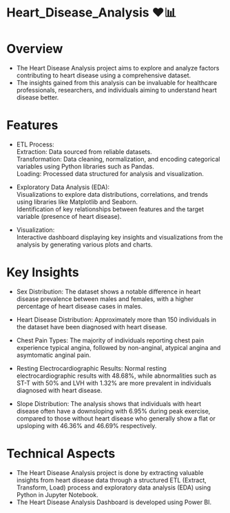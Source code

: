 # Heart_Disease_Analysis ❤📊
# Overview
* The Heart Disease Analysis project aims to explore and analyze factors contributing to heart disease using a comprehensive dataset.
* The insights gained from this analysis can be invaluable for healthcare professionals, researchers, and individuals aiming to understand heart disease better.

# Features
* ETL Process:
<br>Extraction: Data sourced from reliable datasets.
<br>Transformation: Data cleaning, normalization, and encoding categorical variables using Python libraries such as Pandas.
<br>Loading: Processed data structured for analysis and visualization.

* Exploratory Data Analysis (EDA):
<br>Visualizations to explore data distributions, correlations, and trends using libraries like Matplotlib and Seaborn.
<br>Identification of key relationships between features and the target variable (presence of heart disease).

* Visualization:
<br>Interactive dashboard displaying key insights and visualizations from the analysis by generating various plots and charts.

# Key Insights
* Sex Distribution: The dataset shows a notable difference in heart disease prevalence between males and females, with a higher percentage of heart disease cases in males.
  
* Heart Disease Distribution: Approximately more than 150 individuals in the dataset have been diagnosed with heart disease.
  
* Chest Pain Types: The majority of individuals reporting chest pain experience typical angina, followed by non-anginal, atypical angina and asymtomatic anginal pain.
  
* Resting Electrocardiographic Results: Normal resting electrocardiographic results with 48.68%, while abnormalities such as ST-T with 50% and LVH with 1.32% are more prevalent in individuals diagnosed with heart disease.
  
* Slope Distribution: The analysis shows that individuals with heart disease often have a downsloping with 6.95% during peak exercise, compared to those without heart disease who generally show a flat or upsloping with 46.36% and 46.69% respectively.

# Technical Aspects
* The Heart Disease Analysis project is done by extracting valuable insights from heart disease data through a structured ETL (Extract, Transform, Load) process and exploratory data analysis (EDA) using Python in Jupyter Notebook.
* The Heart Disease Analysis Dashboard is developed using Power BI.
